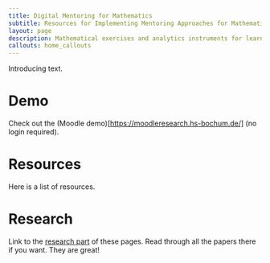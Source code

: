 ```yaml
---
title: Digital Mentoring for Mathematics
subtitle: Resources for Implementing Mentoring Approaches for Mathematical Learning in Learning Management Systems.
layout: page
description: Mathematical exercises and analytics instruments for learning management systems such as Moodle or ILIAS.
callouts: home_callouts
---
```


Introducing text.

# Demo
Check out the (Moodle demo)[https://moodleresearch.hs-bochum.de/] (no login required).

# Resources
Here is a list of resources.

# Research
Link to the [research part](./research/) of these pages.
Read through all the papers there if you want. They are great!